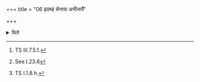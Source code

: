 +++
title = "06 इदमहं सेनाया अभीत्वर्यै"

+++

<details><summary>थिते</summary>

6. With idamahaṁ senāyā abhītvaryai mukhamapohāmi[^1] having taken away embers, from potsherds[^2] by means of the grass-brush, with gharmo’si viśvāyuḥ[^3] he puts the sacrificial bread for Agni on the eight potsherds.  

[^1]: TS III.7.5.1.  

[^2]: See I.23.6  

[^3]: TS I.1.8.h.
</details>
